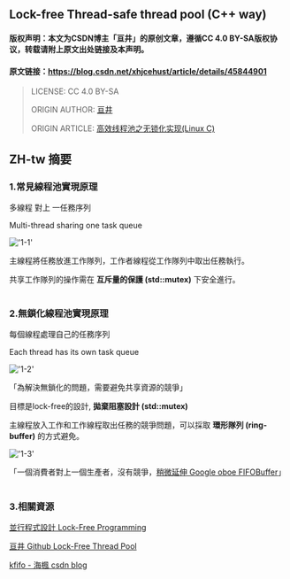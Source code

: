 ## Lock-free Thread-safe thread pool (C++ way)

#### 版权声明：本文为CSDN博主「亘井」的原创文章，遵循CC 4.0 BY-SA版权协议，转载请附上原文出处链接及本声明。
#### 原文链接：https://blog.csdn.net/xhjcehust/article/details/45844901

> LICENSE: CC 4.0 BY-SA
> 
> ORIGIN AUTHOR: [亘井](https://blog.csdn.net/xhjcehust)
> 
> ORIGIN ARTICLE: [高效线程池之无锁化实现(Linux C)](https://blog.csdn.net/xhjcehust/article/details/45844901)

## ZH-tw 摘要

### 1.常見線程池實現原理

多線程 對上 一任務序列

Multi-thread sharing one task queue

!['1-1'](https://img-blog.csdn.net/20150519150636820?watermark/2/text/aHR0cDovL2Jsb2cuY3Nkbi5uZXQveGhqY2VodXN0/font/5a6L5L2T/fontsize/400/fill/I0JBQkFCMA==/dissolve/70/gravity/Center)

主線程將任務放進工作隊列，工作者線程從工作隊列中取出任務執行。

共享工作隊列的操作需在 __互斥量的保護 (std::mutex)__ 下安全進行。

#
### 2.無鎖化線程池實現原理

每個線程處理自己的任務序列

Each thread has its own task queue

!['1-2'](https://img-blog.csdn.net/20150519150634289?watermark/2/text/aHR0cDovL2Jsb2cuY3Nkbi5uZXQveGhqY2VodXN0/font/5a6L5L2T/fontsize/400/fill/I0JBQkFCMA==/dissolve/70/gravity/Center)

「為解決無鎖化的問題，需要避免共享資源的競爭」

目標是lock-free的設計, __拋棄阻塞設計 (std::mutex)__

主線程放入工作和工作線程取出任務的競爭問題，可以採取 __環形隊列 (ring-buffer)__ 的方式避免。

!['1-3'](https://hackpad-attachments.s3.amazonaws.com/embedded2016.hackpad.com_VJmq0R0ILi6_p.537916_1459270052852_undefined)

「一個消費者對上一個生產者，沒有競爭，[稍微延伸 Google oboe FIFOBuffer](https://github.com/google/oboe/discussions/1402)」

#
### 3.相關資源

[並行程式設計 Lock-Free Programming](https://hackmd.io/@sysprog/concurrency-lockfree)

[亘井 Github Lock-Free Thread Pool](https://github.com/xhjcehust/LFTPool)

[kfifo - 海楓 csdn blog](https://blog.csdn.net/linyt/article/details/53355355)
